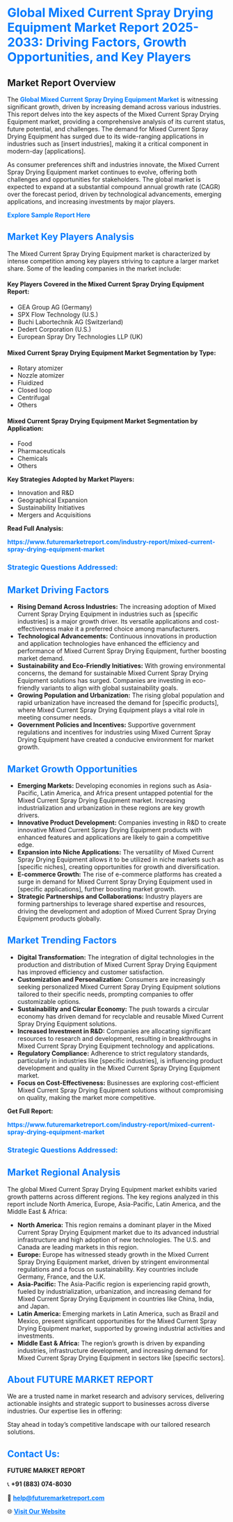 <h1 style="color: #007BFF;">Global Mixed Current Spray Drying Equipment Market Report 2025-2033: Driving Factors, Growth Opportunities, and Key Players</h1>

<section id="overview">
<h2>Market Report Overview</h2>
<p>The <a href="https://www.futuremarketreport.com/industry-report/mixed-current-spray-drying-equipment-market" style="color: #007BFF; text-decoration: none;"><strong>Global Mixed Current Spray Drying Equipment Market</strong></a> is witnessing significant growth, driven by increasing demand across various industries. This report delves into the key aspects of the Mixed Current Spray Drying Equipment market, providing a comprehensive analysis of its current status, future potential, and challenges. The demand for Mixed Current Spray Drying Equipment has surged due to its wide-ranging applications in industries such as [insert industries], making it a critical component in modern-day [applications].</p>
<p>As consumer preferences shift and industries innovate, the Mixed Current Spray Drying Equipment market continues to evolve, offering both challenges and opportunities for stakeholders. The global market is expected to expand at a substantial compound annual growth rate (CAGR) over the forecast period, driven by technological advancements, emerging applications, and increasing investments by major players.</p>
</section>

<section id="overview">
<p><a href="https://www.futuremarketreport.com/request-sample/reportId=86201" style="color: #007BFF; text-decoration: none;"><strong>Explore Sample Report Here</strong></a></p>
</section>

<section id="key-players">
<h2 style="color: #007BFF;">Market Key Players Analysis</h2>
<p>The Mixed Current Spray Drying Equipment market is characterized by intense competition among key players striving to capture a larger market share. Some of the leading companies in the market include:</p>
<h4>Key Players Covered in the Mixed Current Spray Drying Equipment Report:</h4>
<ul><li>GEA Group AG (Germany)</li><li>SPX Flow Technology (U.S.)</li><li>Buchi Labortechnik AG (Switzerland)</li><li>Dedert Corporation (U.S.)</li><li>European Spray Dry Technologies LLP (UK)</li></ul>
<h4>Mixed Current Spray Drying Equipment Market Segmentation by Type:</h4>
<ul><li>Rotary atomizer</li><li>Nozzle atomizer</li><li>Fluidized</li><li>Closed loop</li><li>Centrifugal</li><li>Others</li></ul>

<h4>Mixed Current Spray Drying Equipment Market Segmentation by Application:</h4>
<ul><li>Food</li><li>Pharmaceuticals</li><li>Chemicals</li><li>Others</li></ul>
<p><strong>Key Strategies Adopted by Market Players:</strong></p>
<ul>
<li>Innovation and R&D</li>
<li>Geographical Expansion</li>
<li>Sustainability Initiatives</li>
<li>Mergers and Acquisitions</li>
</ul>
</section>

<section>
<p><strong>Read Full Analysis: </strong></p><a href="https://www.futuremarketreport.com/industry-report/mixed-current-spray-drying-equipment-market" style="color: #007BFF; text-decoration: none;"><strong>https://www.futuremarketreport.com/industry-report/mixed-current-spray-drying-equipment-market</strong></a>
<h3 style="color: #007BFF;">Strategic Questions Addressed:</h3>
</section>

<section id="driving-factors">
<h2 style="color: #007BFF;">Market Driving Factors</h2>
<ul>
<li><strong>Rising Demand Across Industries:</strong> The increasing adoption of Mixed Current Spray Drying Equipment in industries such as [specific industries] is a major growth driver. Its versatile applications and cost-effectiveness make it a preferred choice among manufacturers.</li>
<li><strong>Technological Advancements:</strong> Continuous innovations in production and application technologies have enhanced the efficiency and performance of Mixed Current Spray Drying Equipment, further boosting market demand.</li>
<li><strong>Sustainability and Eco-Friendly Initiatives:</strong> With growing environmental concerns, the demand for sustainable Mixed Current Spray Drying Equipment solutions has surged. Companies are investing in eco-friendly variants to align with global sustainability goals.</li>
<li><strong>Growing Population and Urbanization:</strong> The rising global population and rapid urbanization have increased the demand for [specific products], where Mixed Current Spray Drying Equipment plays a vital role in meeting consumer needs.</li>
<li><strong>Government Policies and Incentives:</strong> Supportive government regulations and incentives for industries using Mixed Current Spray Drying Equipment have created a conducive environment for market growth.</li>
</ul>
</section>

<section id="growth-opportunities">
<h2 style="color: #007BFF;">Market Growth Opportunities</h2>
<ul>
<li><strong>Emerging Markets:</strong> Developing economies in regions such as Asia-Pacific, Latin America, and Africa present untapped potential for the Mixed Current Spray Drying Equipment market. Increasing industrialization and urbanization in these regions are key growth drivers.</li>
<li><strong>Innovative Product Development:</strong> Companies investing in R&D to create innovative Mixed Current Spray Drying Equipment products with enhanced features and applications are likely to gain a competitive edge.</li>
<li><strong>Expansion into Niche Applications:</strong> The versatility of Mixed Current Spray Drying Equipment allows it to be utilized in niche markets such as [specific niches], creating opportunities for growth and diversification.</li>
<li><strong>E-commerce Growth:</strong> The rise of e-commerce platforms has created a surge in demand for Mixed Current Spray Drying Equipment used in [specific applications], further boosting market growth.</li>
<li><strong>Strategic Partnerships and Collaborations:</strong> Industry players are forming partnerships to leverage shared expertise and resources, driving the development and adoption of Mixed Current Spray Drying Equipment products globally.</li>
</ul>
</section>

<section id="trending-factors">
<h2 style="color: #007BFF;">Market Trending Factors</h2>
<ul>
<li><strong>Digital Transformation:</strong> The integration of digital technologies in the production and distribution of Mixed Current Spray Drying Equipment has improved efficiency and customer satisfaction.</li>
<li><strong>Customization and Personalization:</strong> Consumers are increasingly seeking personalized Mixed Current Spray Drying Equipment solutions tailored to their specific needs, prompting companies to offer customizable options.</li>
<li><strong>Sustainability and Circular Economy:</strong> The push towards a circular economy has driven demand for recyclable and reusable Mixed Current Spray Drying Equipment solutions.</li>
<li><strong>Increased Investment in R&D:</strong> Companies are allocating significant resources to research and development, resulting in breakthroughs in Mixed Current Spray Drying Equipment technology and applications.</li>
<li><strong>Regulatory Compliance:</strong> Adherence to strict regulatory standards, particularly in industries like [specific industries], is influencing product development and quality in the Mixed Current Spray Drying Equipment market.</li>
<li><strong>Focus on Cost-Effectiveness:</strong> Businesses are exploring cost-efficient Mixed Current Spray Drying Equipment solutions without compromising on quality, making the market more competitive.</li>
</ul>
</section>

<section>
<p><strong>Get Full Report: </strong></p><a href="https://www.futuremarketreport.com/industry-report/mixed-current-spray-drying-equipment-market" style="color: #007BFF; text-decoration: none;"><strong>https://www.futuremarketreport.com/industry-report/mixed-current-spray-drying-equipment-market</strong></a>
<h3 style="color: #007BFF;">Strategic Questions Addressed:</h3>
</section>


<section id="regional-analysis">
<h2 style="color: #007BFF;">Market Regional Analysis</h2>
<p>The global Mixed Current Spray Drying Equipment market exhibits varied growth patterns across different regions. The key regions analyzed in this report include North America, Europe, Asia-Pacific, Latin America, and the Middle East & Africa:</p>
<ul>
<li><strong>North America:</strong> This region remains a dominant player in the Mixed Current Spray Drying Equipment market due to its advanced industrial infrastructure and high adoption of new technologies. The U.S. and Canada are leading markets in this region.</li>
<li><strong>Europe:</strong> Europe has witnessed steady growth in the Mixed Current Spray Drying Equipment market, driven by stringent environmental regulations and a focus on sustainability. Key countries include Germany, France, and the U.K.</li>
<li><strong>Asia-Pacific:</strong> The Asia-Pacific region is experiencing rapid growth, fueled by industrialization, urbanization, and increasing demand for Mixed Current Spray Drying Equipment in countries like China, India, and Japan.</li>
<li><strong>Latin America:</strong> Emerging markets in Latin America, such as Brazil and Mexico, present significant opportunities for the Mixed Current Spray Drying Equipment market, supported by growing industrial activities and investments.</li>
<li><strong>Middle East & Africa:</strong> The region’s growth is driven by expanding industries, infrastructure development, and increasing demand for Mixed Current Spray Drying Equipment in sectors like [specific sectors].</li>
</ul>
</section>

<footer>
<h2 style="color: #007BFF;">About FUTURE MARKET REPORT</h2>
<p>We are a trusted name in market research and advisory services, delivering actionable insights and strategic support to businesses across diverse industries. Our expertise lies in offering:</p>

<p>Stay ahead in today’s competitive landscape with our tailored research solutions.</p>

<h2 style="color: #007BFF;">Contact Us:</h2>
<p><strong>FUTURE MARKET REPORT</strong></p>
<p>📞 <strong>+91 (883) 074-8030</strong></p>
<p>📧 <strong><a href="mailto:help@futuremarketreport.com" style="color: #007BFF;">help@futuremarketreport.com</a></strong></p>
<p>🌐 <strong><a href="https://www.futuremarketreport.com/" style="color: #007BFF;">Visit Our Website</a></strong></p>
</footer>